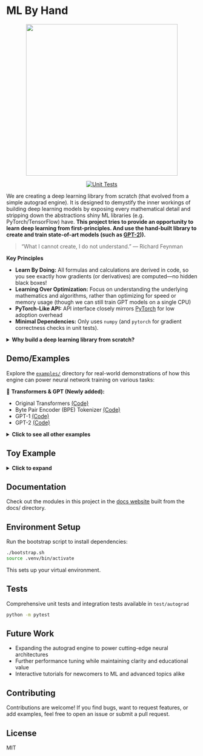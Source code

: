 # ML By Hand

<div align="center">
<img src="https://github.com/user-attachments/assets/0655f743-6bb0-46c8-9cdf-ec3a8c84058a" width="400" height="400">
  
[![Unit Tests](https://github.com/workofart/ml-by-hand/actions/workflows/test.yml/badge.svg)](https://github.com/workofart/ml-by-hand/actions/workflows/test.yml)

</div>



We are creating a deep learning library from scratch (that evolved from a simple autograd engine). It is designed to demystify the inner workings of building deep learning models by exposing every mathematical detail and stripping down the abstractions shiny ML libraries (e.g. PyTorch/TensorFlow) have. **This project tries to provide an opportunity to learn deep learning from first-principles. And use the hand-built library to create and train state-of-art models (such as [GPT-2](https://github.com/workofart/ml-by-hand/blob/main/examples/gpt-2.py))).**


> “What I cannot create, I do not understand.”
> — Richard Feynman

**Key Principles**
  - **Learn By Doing:** All formulas and calculations are derived in code, so you see exactly how gradients (or derivatives) are computed—no hidden black boxes!
  - **Learning Over Optimization:** Focus on understanding the underlying mathematics and algorithms, rather than optimizing for speed or memory usage (though we can still train GPT models on a single CPU)
  - **PyTorch-Like API:** API interface closely mirrors [PyTorch](https://github.com/pytorch/pytorch/tree/main) for low adoption overhead
  - **Minimal Dependencies:** Only uses `numpy` (and `pytorch` for gradient correctness checks in unit tests).

<details>
  <summary><strong>Why build a deep learning library from scratch?</strong></summary>

  This project initially took inspiration from [Micrograd](https://github.com/karpathy/micrograd/tree/master), which was trying to build an **Autograd** ([Wikipedia](https://en.wikipedia.org/wiki/Automatic_differentiation)) engine from scratch for educational purposes. An autograd engine computes exact derivatives by tracking computations and applying the chain rule systematically. It enables neural networks to learn from errors and adjust parameters automatically. That's the core of deep learning. Then I started to add more features since everything seemed very straightforward after I had the initial building blocks (i.e. Tensor-level operations) implemented.

  The primary motivation is to learn about neural networks from scratch and from first principles. There are many good ML libraries out there (e.g. Tensorflow, PyTorch, Scikit-learn, etc.) that are well-optimized and have a lot of features. But they often introduce lots of abstractions, which hide the underlying concepts and make it difficult to understand how they work. I believe, to better utilize those abstractions/libraries, we must first understand how everything works from the ground up. This is the guiding principle for this project. All mathematical and calculus operations are explicitly derived in the code without abstraction. Also, debugging a neural network, especially the `backward()` implementations of various functions (e.g. loss, and activation), offers a rewarding learning experience.

  The goal is to keep the API interface as close as possible to PyTorch to reduce extra onboarding overhead and utilize it to validate correctness.


</details>

## **Demo/Examples**

Explore the [`examples/`](https://github.com/workofart/ml-by-hand/tree/main/examples) directory for real-world demonstrations of how this engine can power neural network training on various tasks:

📌 **Transformers & GPT (Newly added):**
  - Original Transformers [(Code)](https://github.com/workofart/ml-by-hand/blob/main/examples/transformers.py)
  - Byte Pair Encoder (BPE) Tokenizer [(Code)](https://github.com/workofart/ml-by-hand/blob/main/autograd/text/tokenizer.py)
  - GPT-1 [(Code)](https://github.com/workofart/ml-by-hand/blob/main/examples/gpt-1.py)
  - GPT-2 [(Code)](https://github.com/workofart/ml-by-hand/blob/main/examples/gpt-2.py)

<details>
  <summary><strong>Click to see all other examples</strong></summary>

- **Regression** [(Code)](https://github.com/workofart/ml-by-hand/blob/c19a4a18349a4eec9084793cbdfca02195e594b6/test/autograd/test_train.py#L31)

- **Binary Classification:**
  - MNIST (One vs Rest) [(Code)](https://github.com/workofart/ml-by-hand/blob/c19a4a18349a4eec9084793cbdfca02195e594b6/examples/mnist.py#L100)
  - Breast Cancer [(Code)](https://github.com/workofart/ml-by-hand/blob/c19a4a18349a4eec9084793cbdfca02195e594b6/test/autograd/test_train.py#L17)

- **Multi-Class Classification:**
  - MNIST [(Code)](https://github.com/workofart/ml-by-hand/blob/c19a4a18349a4eec9084793cbdfca02195e594b6/examples/mnist.py#L35)
  - CIFAR-10/CIFAR-100 [(Code)](https://github.com/workofart/ml-by-hand/blob/c19a4a18349a4eec9084793cbdfca02195e594b6/examples/cifar.py#L14)

- **Convolutional Neural Networks:**
  - MNIST [(Code)](https://github.com/workofart/ml-by-hand/blob/c19a4a18349a4eec9084793cbdfca02195e594b6/examples/mnist.py#L55)
  - CIFAR-10/CIFAR-100 [(Code)](https://github.com/workofart/ml-by-hand/blob/c19a4a18349a4eec9084793cbdfca02195e594b6/examples/cifar.py#L54)

- **Residual Neural Networks:**
  - MNIST [(Code)](https://github.com/workofart/ml-by-hand/blob/c19a4a18349a4eec9084793cbdfca02195e594b6/examples/mnist.py#L17)
  - CIFAR-10/CIFAR-100 [(Code)](https://github.com/workofart/ml-by-hand/blob/c19a4a18349a4eec9084793cbdfca02195e594b6/examples/cifar.py#L36)

- **RNN + LSTM:**
  - Movie Sentiment Analysis [(Code)](https://github.com/workofart/ml-by-hand/blob/main/examples/movie_sentiment.py)

- **Neural Turing Machine (LSTM Controller):**
  - Copy Tasks [(Code)](https://github.com/workofart/ml-by-hand/blob/main/examples/neural_turing_machine.py)

- **Sequence-to-Sequence:**
  - WikiSum [(Code)](https://github.com/workofart/ml-by-hand/blob/main/examples/seq2seq.py)
</details>


## Toy Example
<details>
  <summary><strong>Click to expand</strong></summary>

```python
from autograd.tensor import Tensor
from autograd.nn import Linear, Module
from autograd.optim import SGD
import numpy as np

class SimpleNN(Module):
    def __init__(self, input_dim, output_dim):
        super().__init__()
        # A single linear layer (input_dim -> output_dim).
        # Mathematically: fc(x) = xW^T + b
        # where W is weight and b is bias.
        self.fc = Linear(input_dim, output_dim)

    def forward(self, x):
        # Simply compute xW^T + b without any additional activation.
        return self.fc(x)

# Create a sample input tensor x with shape (1, 3).
# 'requires_grad=True' means we want to track gradients for x.
x = Tensor([[-1.0, 0.0, 2.0]], requires_grad=True)

# We want the output to get close to 1.0 over time.
y_true = 1.0

# Initialize the simple neural network.
# This layer has a weight matrix W of shape (3, 1) and a bias of shape (1,).
model = SimpleNN(input_dim=3, output_dim=1)

# Use SGD with a learning rate of 0.03
optimizer = SGD(model.parameters, lr=0.03)

for epoch in range(20):
    # Reset (zero out) all accumulated gradients before each update.
    optimizer.zero_grad()

    # --- Forward pass ---
    # prediction = xW^T + b
    y_pred = model(x)
    print(f"Epoch {epoch}: {y_pred}")

    # Define a simple mean squared error function
    loss = ((y_pred - y_true) ** 2).mean()

    # --- Backward pass ---
    # Ultimately we need to compute the gradient of the loss with respect to the weights
    # Specifically, if Loss = (pred - 1)^2, then:
    #   dL/d(pred) = 2 * (pred - 1)
    #   d(pred)/dW = d(xW^T + b) / dW = x^T
    # By chain rule, dL/dW = dL/d(pred) * d(pred)/dW = [2 * (pred - 1)] * x^T
    loss.backward()

    # --- Update weights ---
    optimizer.step()

# See the computed gradients for the linear layer’s weight matrix:
weights = model.fc.parameters["weight"].data
bias = model.fc.parameters["bias"].data
gradient = model.fc.parameters["weight"].grad
print("[After Training] Gradients for fc weights:", gradient)
print("[After Training] layer weights:", weights)
print("[After Training] layer bias:", bias)
assert np.isclose(x.data @ weights + bias, y_true)
```
</details>

## **Documentation**

Check out the modules in this project in the [docs website](https://ml-by-hand.readthedocs.io/en/latest/) built from the docs/ directory.

## **Environment Setup**

Run the bootstrap script to install dependencies:
```bash
./bootstrap.sh
source .venv/bin/activate
```
This sets up your virtual environment.

## Tests
Comprehensive unit tests and integration tests available in `test/autograd`

```bash
python -m pytest
```

## Future Work

- Expanding the autograd engine to power cutting-edge neural architectures
- Further performance tuning while maintaining clarity and educational value
- Interactive tutorials for newcomers to ML and advanced topics alike

## Contributing
Contributions are welcome! If you find bugs, want to request features, or add examples, feel free to open an issue or submit a pull request.

## License
MIT

